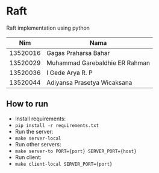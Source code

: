 # Raft

Raft implementation using python

| Nim      | Nama                           |
| -------- | ------------------------------ |
| 13520016 | Gagas Praharsa Bahar           |
| 13520029 | Muhammad Garebaldhie ER Rahman |
| 13520036 | I Gede Arya R. P               |
| 13520044 | Adiyansa Prasetya Wicaksana    |

## How to run

- Install requirements:
- `pip install -r requirements.txt`
- Run the server:
- `make server-local`
- Run other servers:
- `make server-to PORT={port} SERVER_PORT={host}`
- Run client:
- `make client-local SERVER_PORT={port}`

